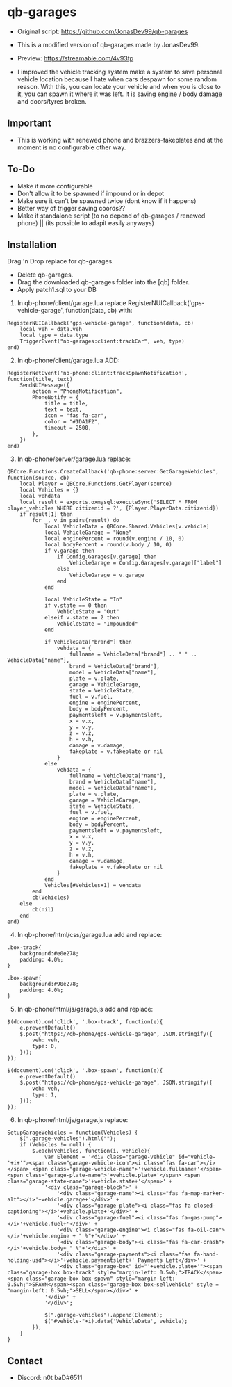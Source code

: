 # qb-garages

- Original script: https://github.com/JonasDev99/qb-garages

- This is a modified version of qb-garages made by JonasDev99. 

- Preview: https://streamable.com/4v93tp

- I improved the vehicle tracking system make a system to save personal vehicle location because I hate when cars despawn for some random reason. With this, you can locate your vehicle and when you is close to it, you can spawn it where it was left. It is saving engine / body damage and doors/tyres broken.

## Important
- This is working with renewed phone and brazzers-fakeplates and at the moment is no configurable other way.

## To-Do
- Make it more configurable
- Don't allow it to be spawned if impound or in depot
- Make sure it can't be spawned twice (dont know if it happens)
- Better way of trigger saving coords??
- Make it standalone script (to no depend of qb-garages / renewed phone) || (its possible to adapit easily anyways)

## Installation

Drag 'n Drop replace for qb-garages.

- Delete qb-garages.
- Drag the downloaded qb-garages folder into the [qb] folder.
- Apply patch1.sql to your DB

1. In qb-phone/client/garage.lua replace RegisterNUICallback('gps-vehicle-garage', function(data, cb) with: 
``` 
RegisterNUICallback('gps-vehicle-garage', function(data, cb)
    local veh = data.veh
    local type = data.type
    TriggerEvent("nb-garages:client:trackCar", veh, type)
end)
```

2. In qb-phone/client/garage.lua ADD: 
``` 
RegisterNetEvent('nb-phone:client:trackSpawnNotification', function(title, text)
    SendNUIMessage({
        action = "PhoneNotification",
        PhoneNotify = {
            title = title,
            text = text,
            icon = "fas fa-car",
            color = "#1DA1F2",
            timeout = 2500,
        },
    })
end)
```

3. In qb-phone/server/garage.lua replace: 
```
QBCore.Functions.CreateCallback('qb-phone:server:GetGarageVehicles', function(source, cb)
    local Player = QBCore.Functions.GetPlayer(source)
    local Vehicles = {}
    local vehdata
    local result = exports.oxmysql:executeSync('SELECT * FROM player_vehicles WHERE citizenid = ?', {Player.PlayerData.citizenid})
    if result[1] then
        for _, v in pairs(result) do
            local VehicleData = QBCore.Shared.Vehicles[v.vehicle]
            local VehicleGarage = "None"
            local enginePercent = round(v.engine / 10, 0)
            local bodyPercent = round(v.body / 10, 0)
            if v.garage then
                if Config.Garages[v.garage] then
                    VehicleGarage = Config.Garages[v.garage]["label"]
                else
                    VehicleGarage = v.garage
                end
            end

            local VehicleState = "In"
            if v.state == 0 then
                VehicleState = "Out"
            elseif v.state == 2 then
                VehicleState = "Impounded"
            end

            if VehicleData["brand"] then
                vehdata = {
                    fullname = VehicleData["brand"] .. " " .. VehicleData["name"],
                    brand = VehicleData["brand"],
                    model = VehicleData["name"],
                    plate = v.plate,
                    garage = VehicleGarage,
                    state = VehicleState,
                    fuel = v.fuel,
                    engine = enginePercent,
                    body = bodyPercent,
                    paymentsleft = v.paymentsleft,
                    x = v.x,
                    y = v.y,
                    z = v.z,
                    h = v.h,
                    damage = v.damage,
                    fakeplate = v.fakeplate or nil
                }
            else
                vehdata = {
                    fullname = VehicleData["name"],
                    brand = VehicleData["name"],
                    model = VehicleData["name"],
                    plate = v.plate,
                    garage = VehicleGarage,
                    state = VehicleState,
                    fuel = v.fuel,
                    engine = enginePercent,
                    body = bodyPercent,
                    paymentsleft = v.paymentsleft,
                    x = v.x,
                    y = v.y,
                    z = v.z,
                    h = v.h,
                    damage = v.damage,
                    fakeplate = v.fakeplate or nil
                }
            end
            Vehicles[#Vehicles+1] = vehdata
        end
        cb(Vehicles)
    else
        cb(nil)
    end
end)
```

4. In qb-phone/html/css/garage.lua add and replace:
```
.box-track{
    background:#e0e278;
    padding: 4.0%;
}

.box-spawn{
    background:#90e278;
    padding: 4.0%;
}
```

5. In qb-phone/html/js/garage.js add and replace:
```
$(document).on('click', '.box-track', function(e){
    e.preventDefault()
    $.post("https://qb-phone/gps-vehicle-garage", JSON.stringify({
        veh: veh,
        type: 0,
    }));
});

$(document).on('click', '.box-spawn', function(e){
    e.preventDefault()
    $.post("https://qb-phone/gps-vehicle-garage", JSON.stringify({
        veh: veh,
        type: 1,
    }));
});
```

6. In qb-phone/html/js/garage.js replace:
```
SetupGarageVehicles = function(Vehicles) {
    $(".garage-vehicles").html("");
    if (Vehicles != null) {
        $.each(Vehicles, function(i, vehicle){
            var Element = '<div class="garage-vehicle" id="vehicle-'+i+'"><span class="garage-vehicle-icon"><i class="fas fa-car"></i></span> <span class="garage-vehicle-name">'+vehicle.fullname+'</span> <span class="garage-plate-name">'+vehicle.plate+'</span> <span class="garage-state-name">'+vehicle.state+'</span>' +
            '<div class="garage-block">' +
                '<div class="garage-name"><i class="fas fa-map-marker-alt"></i>'+vehicle.garage+'</div>' +
                '<div class="garage-plate"><i class="fas fa-closed-captioning"></i>'+vehicle.plate+'</div>' +
                '<div class="garage-fuel"><i class="fas fa-gas-pump"></i>'+vehicle.fuel+'</div>' +
                '<div class="garage-engine"><i class="fas fa-oil-can"></i>'+vehicle.engine + " %"+'</div>' +
                '<div class="garage-body"><i class="fas fa-car-crash"></i>'+vehicle.body+ " %"+'</div>' +
                '<div class="garage-payments"><i class="fas fa-hand-holding-usd"></i>'+vehicle.paymentsleft+' Payments Left</div>' +
                '<div class="garage-box" id="'+vehicle.plate+'"><span class="garage-box box-track" style="margin-left: 0.5vh;">TRACK</span><span class="garage-box box-spawn" style="margin-left: 0.5vh;">SPAWN</span><span class="garage-box box-sellvehicle" style = "margin-left: 0.5vh;">SELL</span></div>' +
            '</div>' +
            '</div>';

            $(".garage-vehicles").append(Element);
            $("#vehicle-"+i).data('VehicleData', vehicle);
        });
    }
}
```

## Contact

- Discord: n0t baD#6511